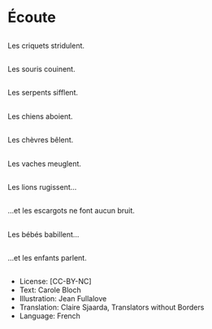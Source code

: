 # Écoute

##
Les criquets stridulent.

##
Les souris couinent.

##
Les serpents sifflent.

##
Les chiens aboient.

##
Les chèvres bêlent.

##
Les vaches meuglent.

##
Les lions rugissent…

##
…et les escargots ne
font aucun bruit.

##
Les bébés babillent…

##
…et les enfants parlent.

##

##
* License: [CC-BY-NC]
* Text: Carole Bloch
* Illustration: Jean Fullalove
* Translation: Claire Sjaarda, Translators without Borders
* Language: French
